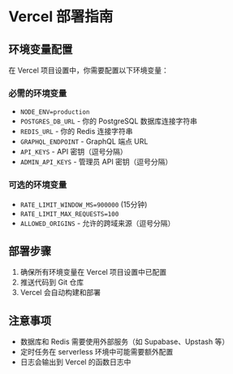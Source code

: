 # Vercel 部署指南

## 环境变量配置

在 Vercel 项目设置中，你需要配置以下环境变量：

### 必需的环境变量
- `NODE_ENV=production`
- `POSTGRES_DB_URL` - 你的 PostgreSQL 数据库连接字符串
- `REDIS_URL` - 你的 Redis 连接字符串
- `GRAPHQL_ENDPOINT` - GraphQL 端点 URL
- `API_KEYS` - API 密钥（逗号分隔）
- `ADMIN_API_KEYS` - 管理员 API 密钥（逗号分隔）

### 可选的环境变量
- `RATE_LIMIT_WINDOW_MS=900000` (15分钟)
- `RATE_LIMIT_MAX_REQUESTS=100`
- `ALLOWED_ORIGINS` - 允许的跨域来源（逗号分隔）

## 部署步骤

1. 确保所有环境变量在 Vercel 项目设置中已配置
2. 推送代码到 Git 仓库
3. Vercel 会自动构建和部署

## 注意事项

- 数据库和 Redis 需要使用外部服务（如 Supabase、Upstash 等）
- 定时任务在 serverless 环境中可能需要额外配置
- 日志会输出到 Vercel 的函数日志中